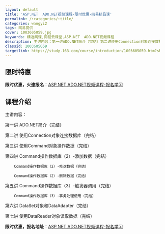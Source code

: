 ```yaml
---
layout: default
title: 'ASP.NET  ADO.NET视频课程-限时优惠-网易精品课'
permalink: /:categories/:title/
categories: wangyi2
tags: 网易提供
cover: 1003605059.jpg
keywords: 精选网课,网易云课堂,ASP.NET  ADO.NET视频课程
description: 主讲内容：第一讲ADO.NET简介（完结）第二讲使用Connection对象连接数据库（完结）第三讲使用Command对
classid: 1003605059
targetlink: https://study.163.com/course/introduction/1003605059.htm?share=1&shareId=1025206652&utm_campaign=share&utm_medium=iphoneShare&utm_source=&utm_u=1025206652
---
```


## 限时特惠

**限时优惠，火速报名**：[ASP.NET  ADO.NET视频课程-报名学习](https://study.163.com/course/introduction/1003605059.htm?share=1&shareId=1025206652&utm_campaign=share&utm_medium=iphoneShare&utm_source=&utm_u=1025206652)

## 课程介绍

主讲内容：

第一讲 ADO.NET简介（完结）

第二讲 使用Connection对象连接数据库（完结）

第三讲 使用Command对象操作数据（完结）

第四讲  Command操作数据库（2）-添加数据（完结）

        Command操作数据库（2）-修改数据（完结）

        Command操作数据库（2）-删除数据（完结）

第五讲  Command操作数据库（3）-触发器调用（完结）

        Command操作数据库（3）-事务处理使用（完结）

第六讲 DataSet对象和DataAdapter（完结）

第七讲 使用DataReader对象读取数据（完结）

**限时优惠，报名地址**：[ASP.NET  ADO.NET视频课程-报名学习](https://study.163.com/course/introduction/1003605059.htm?share=1&shareId=1025206652&utm_campaign=share&utm_medium=iphoneShare&utm_source=&utm_u=1025206652)

